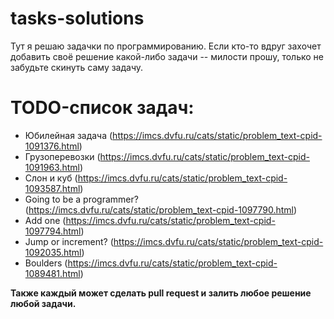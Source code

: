 # tasks-solutions
Тут я решаю задачки по программированию. Если кто-то вдруг захочет добавить своё решение какой-либо задачи -- милости прошу, только не забудьте скинуть саму задачу.

# TODO-список задач:
+ Юбилейная задача (https://imcs.dvfu.ru/cats/static/problem_text-cpid-1091376.html)
+ Грузоперевозки (https://imcs.dvfu.ru/cats/static/problem_text-cpid-1091963.html)
+ Слон и куб (https://imcs.dvfu.ru/cats/static/problem_text-cpid-1093587.html)
+ Going to be a programmer? (https://imcs.dvfu.ru/cats/static/problem_text-cpid-1097790.html)
+ Add one (https://imcs.dvfu.ru/cats/static/problem_text-cpid-1097794.html)
+ Jump or increment? (https://imcs.dvfu.ru/cats/static/problem_text-cpid-1092035.html)
+ Boulders (https://imcs.dvfu.ru/cats/static/problem_text-cpid-1089481.html)

**Также каждый может сделать pull request и залить любое решение любой задачи.**
